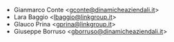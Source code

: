 - Gianmarco Conte \<<gconte@dinamicheaziendali.it>\>
- Lara Baggio \<<lbaggio@linkgroup.it>\>
- Glauco Prina \<<gprina@linkgroup.it>\>
- Giuseppe Borruso \<<gborruso@dinamicheaziendali.it>\>
